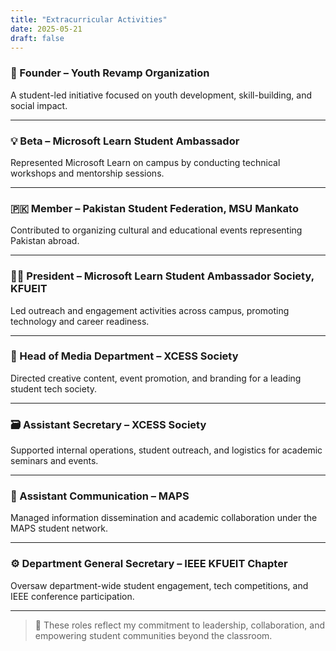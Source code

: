 ```yaml
---
title: "Extracurricular Activities"
date: 2025-05-21
draft: false
---
```



### 🌱 Founder – Youth Revamp Organization  
A student-led initiative focused on youth development, skill-building, and social impact.

---

### 💡 Beta – Microsoft Learn Student Ambassador  
Represented Microsoft Learn on campus by conducting technical workshops and mentorship sessions.

---

### 🇵🇰 Member – Pakistan Student Federation, MSU Mankato  
Contributed to organizing cultural and educational events representing Pakistan abroad.

---

### 👩‍💼 President – Microsoft Learn Student Ambassador Society, KFUEIT  
Led outreach and engagement activities across campus, promoting technology and career readiness.

---

### 🎥 Head of Media Department – XCESS Society  
Directed creative content, event promotion, and branding for a leading student tech society.

---

### 🗃 Assistant Secretary – XCESS Society  
Supported internal operations, student outreach, and logistics for academic seminars and events.

---

### 📢 Assistant Communication – MAPS  
Managed information dissemination and academic collaboration under the MAPS student network.

---

### ⚙️ Department General Secretary – IEEE KFUEIT Chapter  
Oversaw department-wide student engagement, tech competitions, and IEEE conference participation.

---

> 🚀 These roles reflect my commitment to leadership, collaboration, and empowering student communities beyond the classroom.
